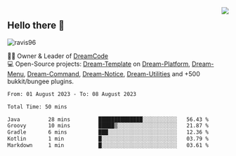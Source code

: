 <img align='right' src="https://github-readme-stats.vercel.app/api?username=Ravis96&show_icons=true">

## Hello there 👋
<p align="left"> <img src="https://komarev.com/ghpvc/?username=ravis96&label=Profile%20views&color=0e75b6&style=flat" alt="ravis96" /> </p>

👨‍💻 Owner & Leader of [DreamCode](https://github.com/DreamPoland) <br>
💻 Open-Source projects: [Dream-Template](https://github.com/DreamPoland/dream-template) on [Dream-Platform](https://github.com/DreamPoland/dream-platform), [Dream-Menu](https://github.com/DreamPoland/dream-menu), [Dream-Command](https://github.com/DreamPoland/dream-command), [Dream-Notice](https://github.com/DreamPoland/dream-notice), [Dream-Utilities](https://github.com/DreamPoland/dream-utilities) and +500 bukkit/bungee plugins.

<!--START_SECTION:waka-->

```txt
From: 01 August 2023 - To: 08 August 2023

Total Time: 50 mins

Java         28 mins         ██████████████░░░░░░░░░░░   56.43 %
Groovy       10 mins         █████▒░░░░░░░░░░░░░░░░░░░   21.87 %
Gradle       6 mins          ███░░░░░░░░░░░░░░░░░░░░░░   12.36 %
Kotlin       1 min           █░░░░░░░░░░░░░░░░░░░░░░░░   03.79 %
Markdown     1 min           █░░░░░░░░░░░░░░░░░░░░░░░░   03.61 %
```

<!--END_SECTION:waka-->
